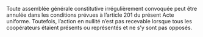 Toute assemblée générale constitutive irrégulièrement convoquée peut être annulée dans les conditions prévues à l’article 201 du présent Acte uniforme.
Toutefois, l’action en nullité n’est pas recevable lorsque tous les coopérateurs étaient présents ou représentés et ne s’y sont pas opposés.